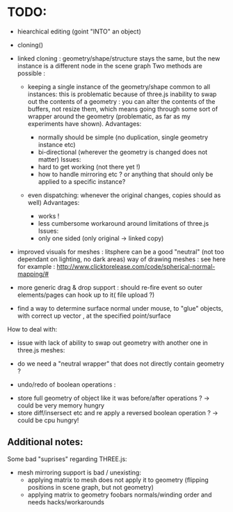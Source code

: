 

TODO:
====
- hiearchical editing (goint "INTO" an object)
- cloning()
- linked cloning : geometry/shape/structure stays the same, but the new instance is a different node in the scene graph
  Two methods are possible :
    * keeping a single instance of the geometry/shape common to all instances: this is problematic because of three.js
 inability to swap out the contents of a geometry : you can alter the contents of the buffers, not resize them, which means
going through some sort of wrapper around the geometry (problematic, as far as my experiments have shown).
      Advantages: 
        * normally should be simple (no duplication, single geometry instance etc)
        * bi-directional (wherever the geometry is changed does not matter)
      Issues:
        * hard to get working (not there yet !)
        * how to handle mirroring etc ? or anything that should only be applied to a specific instance?

    * even dispatching: whenever the original changes, copies should as well)
      Advantages:
        * works !
        * less cumbersome workaround around limitations of three.js
      Issues:
        * only one sided (only original -> linked copy)

- improved visuals for meshes : litsphere can be a good "neutral" (not too dependant on lighting,
no dark areas) way of drawing meshes : see here for example : http://www.clicktorelease.com/code/spherical-normal-mapping/#

- more generic drag & drop support : should re-fire event so outer elements/pages can hook up to it( file upload ?)
- find a way to determine surface normal under mouse, to "glue" objects, with correct up vector , at the specified point/surface

How to deal with:
- issue with lack of ability to swap out geometry with another one in three.js meshes:
 * do we need a "neutral wrapper" that does not directly contain geometry ?
- undo/redo of boolean operations :
 * store full geometry of object like it was before/after operations ? ->
could be very memory hungry
 * store diff/insersect etc and re apply a reversed boolean operation ? -> could be cpu hungry!




Additional notes:
-----------------
Some bad "suprises" regarding THREE.js:
 * mesh mirroring support is bad / unexisting:
   * applying matrix to mesh does not apply it to geometry (flipping positions in scene graph, but not geometry)
   * applying matrix to geometry foobars normals/winding order and needs hacks/workarounds
